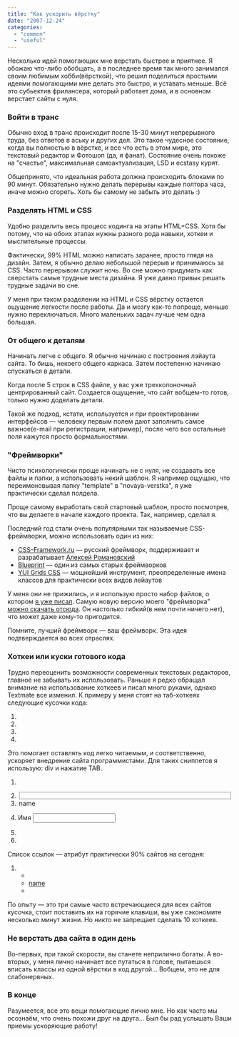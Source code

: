 ```yaml
---
title: "Как ускорить вёрстку"
date: "2007-12-24"
categories: 
  - "common"
  - "useful"
---
```


Несколько идей помогающих мне верстать быстрее и приятнее. Я обожаю что-либо обобщать, а в последнее время так много занимался своим любимым хобби(вёрсткой), что решил поделиться простыми идеями помогающими мне делать это быстро, и уставать меньше. Всё это субьектив фрилансера, который работает дома, и в основном верстает сайты с нуля.

### Войти в транс

Обычно вход в транс происходит после 15-30 минут непрерывного труда, без ответов в аську и других дел. Это такое чудесное состояние, когда вы полностью в вёрстке, и все что есть в этом мире, это текстовый редактор и Фотошоп (да, я фанат). Состояние очень похоже на "счастье", максимальная самоактуализация, LSD и ecstasy курят.

Общепринято, что идеальная работа должна происходить блоками по 90 минут. Обязательно нужно делать перерывы каждые полтора часа, иначе можно сгореть. Хоть бы самому не забыть это делать :)

### Разделять HTML и CSS

Удобно разделить весь процесс кодинга на этапы HTML+CSS. Хотя бы потому, что на обоих этапах нужны разного рода навыки, хоткеи и мыслительные процессы.

Фактически, 99% HTML можно написать заранее, просто глядя на дизайн. Затем, я обычно делаю небольшой перерыв и принимаюсь за CSS. Часто перерывом служит ночь. Во сне можно придумать как сверстать самые трудные места дизайна. Я уже давно привык решать трудные задачи во сне.

У меня при таком разделении на HTML и CSS вёрстку остается ощущение легкости после работы. Да и мозгу как-то попроще, меньше нужно переключаться. Много маленьких задач лучше чем одна большая.

### От общего к деталям

Начинать легче с общего. Я обычно начинаю с построения лэйаута сайта. То бишь, некоего общего каркаса. Затем постепенно начинаю спускаться в детали.

Когда после 5 строк в CSS файле, у вас уже трехколоночный центрированный сайт. Создается ощущение, что сайт вобщем-то готов, только нужно доделать детали.

Такой же подход, кстати, используется и при проектировании интерфейсов — человеку первым полем дают заполнить самое важное(e-mail при регистрации, например), после чего все остальные поля кажутся просто формальностями.

### "Фреймворки"

Чисто психологически проще начинать не с нуля, не создавать все файлы и папки, а использовать некий шаблон. Я например ощущаю, что переименовывая папку "template" в "novaya-verstka", я уже практически сделал полдела.

Проще самому выработать свой стартовый шаблон, просто посмотрев, что вы делаете в начале каждого проекта. Так, например, сделал я.

Последний год стали очень популярными так называемые CSS-фреймворки, можно использовать один из них:

- [CSS-Framework.ru](http://css-framework.ru/) — русский фреймворк, поддерживает и разрабатывает [Алексей Романовский](http://agat.in/)
- [Blueprint](http://code.google.com/p/blueprintcss/) — один из самых старых фреймворков
- [YUI Grids CSS](http://developer.yahoo.com/yui/grids/) — мощнейший инструмент, преопределенные имена классов для практически всех видов лейаутов

У меня они не прижились, и я использую просто набор файлов, о котором [я уже писал](http://cssing.org.ua/2005/08/24/my-xhtml-template/). Самую новую версию моего "фреймворка" [можно скачать отсюда](http://cssing.org.ua/template.zip). Он настолько гибкий(в нем почти ничего нет), что может даже кому-то пригодится.

Помните, лучший фреймворк — ваш фреймворк. Эта идея подтверждается во всех отраслях.

### Хоткеи или куски готового кода

Трудно переоценить возможности современных текстовых редакторов, главное не забывать их использовать. Раньше я редко обращал внимание на использование хоткеев и писал много руками, однако Textmate все изменил. К примеру у меня стоят на таб-хоткеях следующие кусочки кода:

1. <!-- BEGIN #name -->
2. <div class="name">

4. </div>
5. <!-- END #name -->

Это помогает оставлять код легко читаемым, и соответственно, ускоряет внедрение сайта программистами. Для таких сниппетов я использую: div и нажатие TAB.

1. <form action="/">
2. <fieldset>
3. <legend>name</legend>
4. <p><label for="ff1">Имя</label> <input type="text" id="ff1" /></p>
5. </fieldset>
6. </form>

Список ссылок — атрибут практически 90% сайтов на сегодня:

1. <ul>
2. <li><a href="#">name</a></li>
3. </ul>

По опыту — это три самые часто встречающиеся для всех сайтов кусочка, стоит поставить их на горячие клавиши, вы уже сэкономите несколько минут жизни. Но никто не запрещает сделать 10 хоткеев.

### Не верстать два сайта в один день

Во-первых, при такой скорости, вы станете неприлично богаты. А во-вторых, у меня лично начинает все путаться в голове, пытаешься вписать классы из одной вёрстки в код другой... Вобщем, это не для слабонервных.

### В конце

Разумеется, все это вещи помогающие лично мне. Но как часто мы осознаём, что очень похожи друг на друга... Был бы рад услышать Ваши приемы ускоряющие работу!
